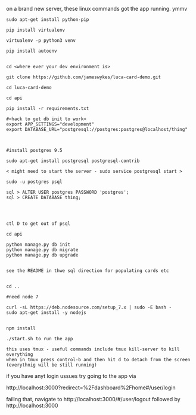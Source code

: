 on a brand new server, these linux commands got the app running. ymmv

````
sudo apt-get install python-pip

pip install virtualenv

virtualenv -p python3 venv

pip install autoenv


cd <where ever your dev environment is>

git clone https://github.com/jameswykes/luca-card-demo.git

cd luca-card-demo

cd api

pip install -r requirements.txt

#<hack to get db init to work>
export APP_SETTINGS="development"
export DATABASE_URL="postgresql://postgres:postgres@localhost/thing"



#install postgres 9.5

sudo apt-get install postgresql postgresql-contrib

< might need to start the server - sudo service postgresql start >

sudo -u postgres psql

sql > ALTER USER postgres PASSWORD 'postgres'; 
sql > CREATE DATABASE thing;




ctl D to get out of psql

cd api

python manage.py db init
python manage.py db migrate
python manage.py db upgrade


see the README in thwe sql direction for populating cards etc


cd ..

#need node 7 

curl -sL https://deb.nodesource.com/setup_7.x | sudo -E bash -
sudo apt-get install -y nodejs


npm install

./start.sh to run the app

this uses tmux - useful commands include tmux kill-server to kill everything
when in tmux press control-b and then hit d to detach from the screen (everythnig will be still running)

````



if you have anyt login ussues try going to the app via 

http://localhost:3000?redirect=%2Fdashboard%2Fhome#/user/login


failing that, navigate to http://localhost:3000/#/user/logout followed by http://localhost:3000





